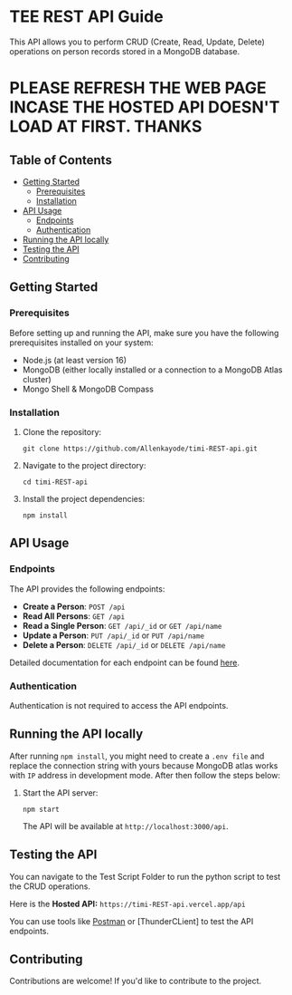 # TEE REST API Guide

This API allows you to perform CRUD (Create, Read, Update, Delete) operations on person records stored in a MongoDB database.

# PLEASE REFRESH THE WEB PAGE INCASE THE HOSTED API DOESN'T LOAD AT FIRST. THANKS

## Table of Contents

- [Getting Started](#getting-started)
  - [Prerequisites](#prerequisites)
  - [Installation](#installation)
- [API Usage](#api-usage)
  - [Endpoints](#endpoints)
  - [Authentication](#authentication)
- [Running the API locally](#running-the-api)
- [Testing the API](#testing-the-api)
- [Contributing](#contributing)

## Getting Started

### Prerequisites

Before setting up and running the API, make sure you have the following prerequisites installed on your system:

- Node.js (at least version 16)
- MongoDB (either locally installed or a connection to a MongoDB Atlas cluster)
- Mongo Shell & MongoDB Compass

### Installation

1. Clone the repository:

   ```shell
   git clone https://github.com/Allenkayode/timi-REST-api.git
   ```

2. Navigate to the project directory:

   ```shell
   cd timi-REST-api
   ```

3. Install the project dependencies:

   ```shell
   npm install
   ```

## API Usage

### Endpoints

The API provides the following endpoints:

- **Create a Person**: `POST /api`
- **Read All Persons**: `GET /api`
- **Read a Single Person**: `GET /api/_id` or `GET /api/name`
- **Update a Person**: `PUT /api/_id` or `PUT /api/name`
- **Delete a Person**: `DELETE /api/_id` or `DELETE /api/name`

Detailed documentation for each endpoint can be found [here](./Documentation.md).

### Authentication

Authentication is not required to access the API endpoints.

## Running the API locally

After running `npm install`, you might need to create a `.env file` and replace the connection string with yours because MongoDB atlas works with `IP` address in development mode.
After then follow the steps below:

1. Start the API server:

   ```shell
   npm start
   ```

   The API will be available at `http://localhost:3000/api`.

## Testing the API

You can navigate to the Test Script Folder to run the python script to test the CRUD operations.

Here is the **Hosted API:** `https://timi-REST-api.vercel.app/api`

You can use tools like [Postman](https://www.postman.com/) or [ThunderCLient] to test the API endpoints.

## Contributing

Contributions are welcome! If you'd like to contribute to the project.

